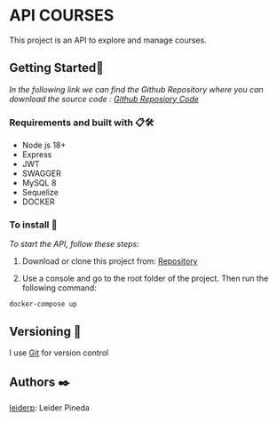 # API COURSES
This project is an API to explore and manage courses.

## Getting Started🚀
_In the following link we can find the Github Repository where you can download the source code : [Github Reposiory Code](https://github.com/leiderp/apiCourses.git)_

### Requirements and built with 📋🛠️
* Node js 18+
* Express
* JWT
* SWAGGER
* MySQL 8
* Sequelize
* DOCKER

### To install 🔧
_To start the API, follow these steps:_

1. Download or clone this project from: [Repository](https://github.com/leiderp/apiCourses.git)

2. Use a console and go to the root folder of the project. Then run the following command:
```
docker-compose up
```
## Versioning 📌
I use [Git](https://git-scm.com/) for version control

## Authors ✒️
[leiderp](https://github.com/leiderp): Leider Pineda